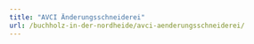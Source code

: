 ```yaml
---
title: "AVCI Änderungsschneiderei"
url: /buchholz-in-der-nordheide/avci-aenderungsschneiderei/
---
```

